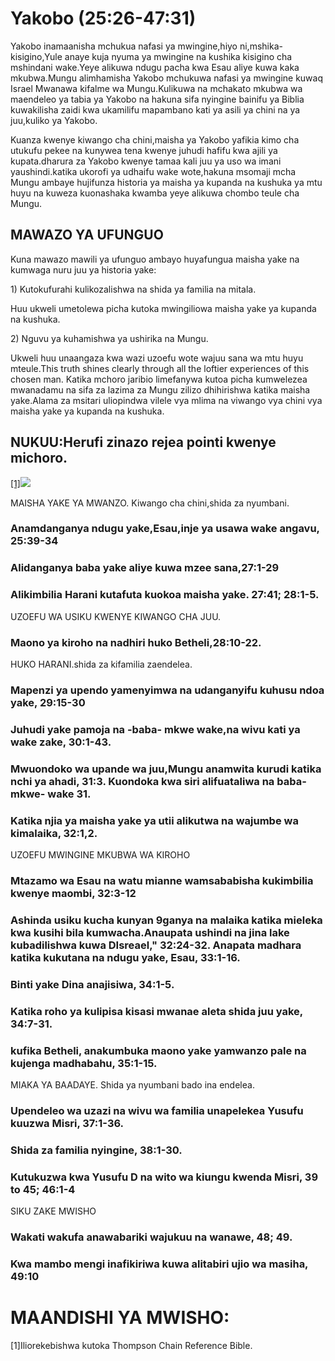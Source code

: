 <h1><span lang='swa'>Yakobo (25:26-47:31)</span></h1>
<p><span lang='swa'>Yakobo inamaanisha mchukua nafasi ya mwingine&#44;hiyo ni&#44;mshika-kisigino&#44;Yule anaye kuja nyuma ya mwingine na kushika kisigino cha mshindani wake.Yeye alikuwa ndugu pacha kwa Esau aliye kuwa kaka mkubwa.Mungu alimhamisha Yakobo mchukuwa nafasi ya mwingine kuwaq Israel Mwanawa kifalme wa Mungu.Kulikuwa na mchakato mkubwa wa maendeleo ya tabia ya Yakobo na hakuna sifa nyingine bainifu ya Biblia kuwakilisha zaidi kwa ukamilifu mapambano kati ya asili ya chini na ya juu&#44;kuliko ya Yakobo.</span></p>
<p><span lang='swa'>Kuanza kwenye kiwango cha chini&#44;maisha ya Yakobo yafikia kimo cha utukufu pekee na kunywea tena kwenye juhudi hafifu kwa ajili ya kupata.dharura za Yakobo kwenye tamaa kali juu ya uso wa imani yaushindi.katika ukorofi ya udhaifu wake wote&#44;hakuna msomaji mcha Mungu ambaye hujifunza historia ya maisha ya kupanda na kushuka ya mtu huyu na kuweza kuonashaka kwamba yeye alikuwa chombo teule cha Mungu. </span></p>
<h2><span lang='swa'>MAWAZO YA UFUNGUO </span></h2>
<p><span lang='swa'>Kuna mawazo mawili ya ufunguo ambayo huyafungua maisha yake na kumwaga nuru juu ya historia yake: </span></p>
<p><span lang='swa'>1) Kutokufurahi kulikozalishwa na shida ya familia na mitala. </span></p>
<p><span lang='swa'>Huu ukweli umetolewa picha kutoka mwingiliowa maisha yake ya kupanda na kushuka. </span></p>
<p><span lang='swa'>2) Nguvu ya kuhamishwa ya ushirika na Mungu. </span></p>
<p><span lang='swa'>Ukweli huu unaangaza kwa wazi uzoefu wote wajuu sana wa mtu huyu mteule.This truth shines clearly through all the loftier experiences of this chosen man. Katika mchoro jaribio limefanywa kutoa picha kumwelezea mwanadamu na sifa za lazima za Mungu zilizo dhihirishwa katika maisha yake.Alama za msitari uliopindwa vilele vya mlima na viwango vya chini vya maisha yake ya kupanda na kushuka. </span></p>
<h2><span lang='swa'>NUKUU:Herufi zinazo rejea pointi kwenye michoro. </span></h2>

<a href='#footnotes'>[1]</a><img src='/assets/pentateuch/jacob-up-down.jpg' id='jacob-up-down'/>

<p><span lang='swa'>MAISHA YAKE YA MWANZO. Kiwango cha chini&#44;shida za nyumbani. </span></p>
<h3><span lang='swa'>Anamdanganya ndugu yake&#44;Esau&#44;inje ya usawa wake angavu&#44; 25:39-34 </span></h3>
<h3><span lang='swa'>Alidanganya baba yake aliye kuwa mzee sana&#44;27:1-29 </span></h3>
<h3><span lang='swa'>Alikimbilia Harani kutafuta kuokoa maisha yake. 27:41; 28:1-5. </span></h3>
<p><span lang='swa'>UZOEFU WA USIKU KWENYE KIWANGO CHA JUU. </span></p>
<h3><span lang='swa'>Maono ya kiroho na nadhiri huko Betheli&#44;28:10-22. </span></h3>
<p><span lang='swa'>HUKO HARANI.shida za kifamilia zaendelea. </span></p>
<h3><span lang='swa'>Mapenzi ya upendo yamenyimwa na udanganyifu kuhusu ndoa yake&#44; 29:15-30 </span></h3>
<h3><span lang='swa'>Juhudi yake pamoja na -baba- mkwe wake&#44;na wivu kati ya wake zake&#44; 30:1-43. </span></h3>
<h3><span lang='swa'>Mwuondoko wa upande wa juu&#44;Mungu anamwita kurudi katika nchi ya ahadi&#44; 31:3. Kuondoka kwa siri alifuataliwa na baba- mkwe- wake 31. </span></h3>
<h3><span lang='swa'></span>Katika njia ya maisha yake ya utii alikutwa na wajumbe wa kimalaika&#44; 32:1&#44;2. </span></h3>
<p><span lang='swa'>UZOEFU MWINGINE MKUBWA WA KIROHO </span></p>

<h3><span lang='swa'>Mtazamo wa Esau na watu mianne wamsababisha kukimbilia kwenye maombi&#44; 32:3-12 </span></h3>
<h3><span lang='swa'>Ashinda usiku kucha kunyan 9ganya na malaika katika mieleka kwa kusihi bila kumwacha.Anaupata ushindi na jina lake kubadilishwa kuwa DIsreael&#44;" 32:24-32. Anapata madhara katika kukutana na ndugu yake&#44; Esau&#44; 33:1-16. </span></h3>
<h3><span lang='swa'>Binti yake Dina anajisiwa&#44; 34:1-5. </span></h3>
<h3><span lang='swa'>Katika roho ya kulipisa kisasi mwanae aleta shida juu yake&#44; 34:7-31. </span></h3>
<h3><span lang='swa'>kufika Betheli&#44; anakumbuka maono yake yamwanzo pale na kujenga madhabahu&#44; 35:1-15. </span></h3>
<p><span lang='swa'>MIAKA YA BAADAYE. Shida ya nyumbani bado ina endelea.</span></p>
<h3><span lang='swa'>Upendeleo wa uzazi na wivu wa familia unapelekea Yusufu kuuzwa Misri&#44; 37:1-36. </span></h3>
<h3><span lang='swa'>Shida za familia nyingine&#44; 38:1-30. </span></h3>
<h3><span lang='swa'>Kutukuzwa kwa Yusufu D na wito wa kiungu kwenda Misri&#44; 39 to 45; 46:1-4 </span></h3>
<p><span lang='swa'>SIKU ZAKE MWISHO </span></p>
<h3><span lang='swa'>Wakati wakufa anawabariki wajukuu na wanawe&#44; 48; 49. </span></h3>
<h3><span lang='swa'>Kwa mambo mengi inafikiriwa kuwa alitabiri ujio wa masiha&#44; 49:10 </span></h3>

<div id='footnotes'>
<h1><span lang='swa'>MAANDISHI YA MWISHO: </span></h1>

<p>[1]<span lang='swa'>Iliorekebishwa kutoka Thompson Chain Reference Bible.</span></p>
</div>
